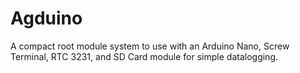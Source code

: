 # Agduino
A compact root module system to use with an Arduino Nano, Screw Terminal, RTC 3231, and SD Card module for simple datalogging.
